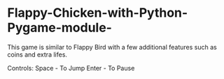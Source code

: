 # Flappy-Chicken-with-Python-Pygame-module-

This game is similar to Flappy Bird with a few additional features such as coins and extra lifes.

Controls:
Space - To Jump
Enter - To Pause
